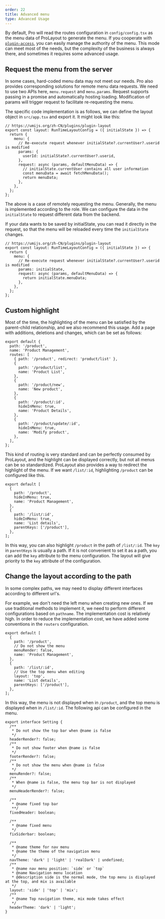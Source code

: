 ```yaml
---
order: 22
title: Advanced menu
type: Advanced Usage
---
```


By default, Pro will read the routes configuration in `config/config.tsx` as the menu data of ProLayout to generate the menu. If you cooperate with [`plugin-access`](https://umijs.org/plugins/plugin-access), you can easily manage the authority of the menu. This mode can meet most of the needs, but the complexity of the business is always there, and sometimes it requires some advanced usage.

## Request the menu from the server

In some cases, hard-coded menu data may not meet our needs. Pro also provides corresponding solutions for remote menu data requests. We need to use two APIs here, `menu.request` and `menu.params`. Request supports passing in a promise and automatically hosting loading. Modification of params will trigger request to facilitate re-requesting the menu.

The specific code implementation is as follows, we can define the layout object in `src/app.tsx` and export it. It might look like this:

```tsx
// https://umijs.org/zh-CN/plugins/plugin-layout
export const layout: RunTimeLayoutConfig = ({ initialState }) => {
  return {
    menu: {
      // Re-execute request whenever initialState?.currentUser?.userid is modified
      params: {
        userId: initialState?.currentUser?.userid,
      },
      request: async (params, defaultMenuData) => {
        // initialState.currentUser contains all user information
        const menuData = await fetchMenuData();
        return menuData;
      },
    },
  };
};
```

The above is a case of remotely requesting the menu. Generally, the menu is implemented according to the role. We can configure the data in the `initialState` to request different data from the backend.

If your data wants to be saved by initialState, you can read it directly in the request, so that the menu will be reloaded every time the `initialState` changes.

```tsx
// https://umijs.org/zh-CN/plugins/plugin-layout
export const layout: RunTimeLayoutConfig = ({ initialState }) => {
  return {
    menu: {
      // Re-execute request whenever initialState?.currentUser?.userid is modified
      params: initialState,
      request: async (params, defaultMenuData) => {
        return initialState.menuData;
      },
    },
  };
};
```

## Custom highlight

Most of the time, the highlighting of the menu can be satisfied by the parent-child relationship, and we also recommend this usage. Add a page with additions, deletions and changes, which can be set as follows:

```tsx
export default {
  path: '/product',
  name: 'Product Management',
  routes: [
    { path: '/product', redirect: 'product/list' },
    {
      path: '/product/list',
      name: 'Product List',
    },
    {
      path: '/product/new',
      name: 'New product',
    },
    {
      path: '/product/:id',
      hideInMenu: true,
      name: 'Product Details',
    },
    {
      path: '/product/update/:id',
      hideInMenu: true,
      name: 'Modify product',
    },
  ],
};
```

This kind of routing is very standard and can be perfectly consumed by ProLayout, and the highlight can be displayed correctly, but not all menus can be so standardized. ProLayout also provides a way to redirect the highlight of the menu. If we want `/list/:id`, highlighting `/product` can be configured like this.

```tsx
export default [
  {
    path: '/product',
    hideInMenu: true,
    name: 'Product Management',
  },
  {
    path: '/list/:id',
    hideInMenu: true,
    name: 'List details',
    parentKeys: ['/product'],
  },
];
```

In this way, you can also highlight `/product` in the path of `/list/:id`. The `key` in `parentKeys` is usually a path. If it is not convenient to set it as a path, you can add the `key` attribute to the menu configuration. The layout will give priority to the `key` attribute of the configuration.

## Change the layout according to the path

In some complex paths, we may need to display different interfaces according to different url's.

For example, we don't need the left menu when creating new ones. If we use traditional methods to implement it, we need to perform different configurations based on `pathname`. The implementation cost is relatively high. In order to reduce the implementation cost, we have added some conventions in the `routers` configuration.

```tsx
export default [
  {
    path: '/product',
    // Do not show the menu
    menuRender: false,
    name: 'Product Management',
  },
  {
    path: '/list/:id',
    // Use the top menu when editing
    layout: 'top',
    name: 'List details',
    parentKeys: ['/product'],
  },
];
```

In this way, the menu is not displayed when in `/product`, and the top menu is displayed when in `/list/:id`. The following api can be configured in the menu.

```tsx
export interface Setting {
  /**
   * Do not show the top bar when @name is false
   */
  headerRender?: false;
  /**
   * Do not show footer when @name is false
   */
  footerRender?: false;
  /**
   * Do not show the menu when @name is false
   */
  menuRender?: false;
  /**
   * When @name is false, the menu top bar is not displayed
   */
  menuHeaderRender?: false;

  /**
   * @name fixed top bar
   **/
  fixedHeader: boolean;

  /**
   * @name fixed menu
   */
  fixSiderbar: boolean;

  /**
   * @name theme for nav menu
   * @name the theme of the navigation menu
   */
  navTheme: 'dark' | 'light' | 'realDark' | undefined;
  /**
   * @name nav menu position: `side` or `top`
   * @name Navigation menu location
   * @description side is the normal mode, the top menu is displayed at the top, and mix is ​​available
   */
  layout: 'side' | 'top' | 'mix';
  /**
   * @name Top navigation theme, mix mode takes effect
   */
  headerTheme: 'dark' | 'light';
}
```
